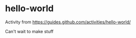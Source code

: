 # hello-world
Activity from https://guides.github.com/activities/hello-world/

Can't wait to make stuff
